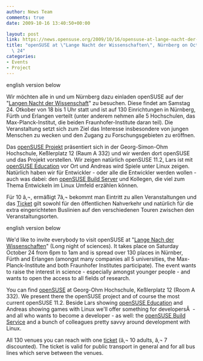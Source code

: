 ```yaml
---
author: News Team
comments: true
date: 2009-10-16 13:40:50+00:00

layout: post
link: https://news.opensuse.org/2009/10/16/opensuse-at-lange-nacht-der-wissenschaften-nurnberg-on-oct-24/
title: "openSUSE at \"Lange Nacht der Wissenschaften\", Nürnberg on Oct\
  \ 24"
categories:
- Events
- Project
---
```

english version below

Wir möchten alle in und um Nürnberg dazu einladen openSUSE auf der "[Langen Nacht der Wissenschaft](http://www.nacht-der-wissenschaften.de/2009/index.php)" zu besuchen. Diese findet am Samstag 24. Otkober von 18 bis 1 Uhr statt und ist auf 130 Einrichtungen in Nürnberg, Fürth und Erlangen verteilt (unter anderem nehmen alle 5 Hochschulen, das Max-Planck-Institut, die beiden Fraunhofer-Institute daran teil). Die Veranstaltung setzt sich zum Ziel das Interesse insbesondere von jungen Menschen zu wecken und den Zugang zu Forschungsgebieten zu eröffnen.

Das [openSUSE Projekt](http://de.opensuse.org/Willkommen_auf_openSUSE.org) präsentiert sich in der Georg-Simon-Ohm Hochschule, Keßlerplatz 12 (Raum A 332) und wir werden dort openSUSE und das Projekt vorstellen. Wir zeigen natürlich openSUSE 11.2, Lars ist mit [openSUSE Education](http://de.opensuse.org/Bildungswesen) vor Ort und Andreas wird Spiele unter Linux zeigen. Natürlich haben wir für Entwickler - oder alle die Entwickler werden wollen - auch was dabei: den [openSUSE Build Server](http://de.opensuse.org/Build_Service) und Kollegen, die viel zum Thema Entwickeln im Linux Umfeld erzählen können.

Für 10 â‚¬, ermäßigt 7â‚¬ bekommt man Eintritt zu allen Veranstaltungen und das [Ticket](http://www.nacht-der-wissenschaften.de/2009/ticketinfo.php) gilt sowohl für den öffentlichen Nahverkehr und natürlich für die extra eingerichteten Buslinien auf den verschiedenen Touren zwischen den Veranstaltungsorten.

english version below

<!-- more -->

We'd like to invite everybody to visit openSUSE at "[Lange Nach der Wissenschaften](http://www.nacht-der-wissenschaften.de/2009/index.php)" (Long night of sciences). It takes place on Saturday October 24 from 6pm to 1am and is spread over 130 places in Nürnber, Fürth and Erlangen (amongst many companies all 5 universities, the Max-Planck-Institute and both Fraunhofer Institutes participate). The event wants to raise the interest in science - especially amongst younger people - and wants to open the access to all fields of research.

You can find [openSUSE](http://en.opensuse.org/Welcome_to_openSUSE.org) at Georg-Ohm Hochschule, Keßlerplatz 12 (Room A 332). We present there the openSUSE project and of course the most current openSUSE 11.2. Beside Lars showing [openSUSE Education](http://en.opensuse.org/Education) and Andreas showing games with Linux we'll offer something for developersÂ  - and all who wants to become a developer - as well: the [openSUSE Build Service](http://en.opensuse.org/Build_Service) and a bunch of colleagues pretty savvy around development with Linux.

All 130 venues you can reach with one [ticket](http://www.nacht-der-wissenschaften.de/2009/ticketinfo.php) (â‚¬ 10 adults, â‚¬ 7 discounted). The ticket is valid for public transport in general and for all bus lines which serve between the venues.		
